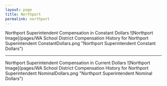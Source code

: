 ```yaml
---
layout: page
title: Northport
permalink: northport
---
```



Northport Superintendent Compensation in Constant Dollars
![Northport Image](pages/WA School District Compensation History for Northport Superintendent ConstantDollars.png "Northport Superintendent Constant Dollars")
___

Northport Superintendent Compensation in Current Dollars
![Northport Image](pages/WA School District Compensation History for Northport Superintendent NominalDollars.png "Northport Superintendent Nominal Dollars")